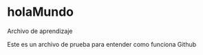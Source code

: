 # holaMundo
Archivo de aprendizaje

Este es un archivo de prueba para entender como funciona
Github
